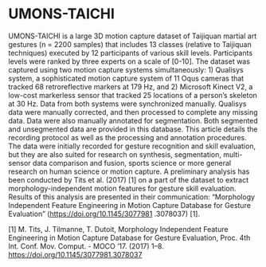 # UMONS-TAICHI
UMONS-TAICHI is a large 3D motion capture dataset of Taijiquan martial art gestures (n = 2200 samples) that includes 13 classes (relative to Taijiquan techniques) executed by 12 participants of various skill levels. Participants levels were ranked by three experts on a scale of [0-10]. The dataset was captured using two motion capture systems simultaneously: 1) Qualisys system, a sophisticated motion capture system of 11 Oqus cameras that tracked 68 retroreflective markers at 179 Hz, and 2) Microsoft Kinect V2, a low-cost markerless sensor that tracked 25 locations of a person’s skeleton at 30 Hz. Data from both systems were synchronized manually. Qualisys data were manually corrected, and then processed to complete any missing data. Data were also manually annotated for segmentation. Both segmented and unsegmented data are provided in this database. This article details the recording protocol as well as the processing and annotation procedures. The data were initially recorded for gesture recognition and skill evaluation, but they are also suited for research on synthesis, segmentation, multi-sensor data comparison and fusion, sports science or more general research on human science or motion capture. A preliminary analysis has been conducted by Tits et al. (2017) [1] on a part of the dataset to extract morphology-independent motion features for gesture skill evaluation. Results of this analysis are presented in their communication: “Morphology Independent Feature Engineering in Motion Capture Database for Gesture Evaluation” (https://doi.org/10.1145/3077981 .3078037) [1].

[1]	M. Tits, J. Tilmanne, T. Dutoit, Morphology Independent Feature Engineering in Motion Capture Database for Gesture Evaluation, Proc. 4th Int. Conf. Mov. Comput.  - MOCO ’17. (2017) 1–8. https://doi.org/10.1145/3077981.3078037 
